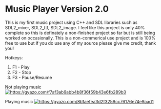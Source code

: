 # Music Player Version 2.0
This is my first music project using C++ and SDL libraries such as SDL2_mixer, SDL2_ttf, SDL2_image. I feel like this project is only 40% complete so this is definately a non-finished project so far but is still being worked on occasionally. This is a non-commerical use project and is 100% free to use but if you do use any of my source please give me credit, thank you!

Hotkeys:
  1. F1 - Play
  2. F2 - Stop
  3. F3 - Pause/Resume

Not playing music
<a href="https://gyazo.com/f7af3ab6abb4b8f36f59b43e6fb289b3"><img src="https://i.gyazo.com/f7af3ab6abb4b8f36f59b43e6fb289b3.png" alt="https://gyazo.com/f7af3ab6abb4b8f36f59b43e6fb289b3"/></a>

Playing music
<a href="https://gyazo.com/8b1aefea3d2f3259cc76176e74e9aad1"><img src="https://i.gyazo.com/8b1aefea3d2f3259cc76176e74e9aad1.png" alt="https://gyazo.com/8b1aefea3d2f3259cc76176e74e9aad1"/></a>
